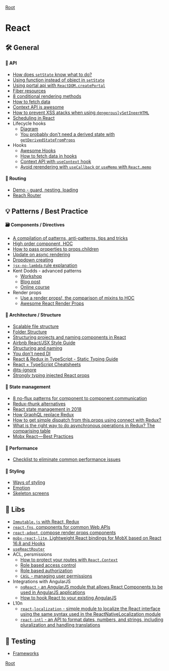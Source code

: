 [Root](/README.md)

# React

## 🛠 General

#### 🔬 API

- [How does `setState` know what to do?](https://overreacted.io/how-does-setstate-know-what-to-do/)
- [Using function instead of object in `setState`](https://medium.com/@wisecobbler/using-a-function-in-setstate-instead-of-an-object-1f5cfd6e55d1)
- [Using portal api with `ReactDOM.createPortal`](https://alligator.io/react/using-new-portal-feature-in-react/)
- [Fiber resources](https://github.com/koba04/react-fiber-resources)
- [8 conditional rendering methods](https://blog.logrocket.com/conditional-rendering-in-react-c6b0e5af381e)
- [How to fetch data](https://www.robinwieruch.de/react-fetching-data/#react-where-fetch-data)
- [Context API is awesome](https://medium.com/dailyjs/reacts-%EF%B8%8F-new-context-api-70c9fe01596b)
- [How to prevent XSS atacks when using `dengerouslySetIneerHTML`](https://dev.to/donghyukjacobjang/how-to-prevent-xss-attacks-when-using-dangerouslysetinnerhtml-in-react-1464)
- [Scheduling in React](https://philippspiess.com/scheduling-in-react)
- Lifecycle hooks
  - [Diagram](http://projects.wojtekmaj.pl/react-lifecycle-methods-diagram/)
  - [You probably don't need a derived state with `getDerivedStateFromProps`](https://reactjs.org/blog/2018/06/07/you-probably-dont-need-derived-state.html#recommendation-fully-controlled-component)
- Hooks
  - [Awesome Hooks](https://github.com/rehooks/awesome-react-hooks)
  - [How to fetch data in hooks](https://www.robinwieruch.de/react-hooks-fetch-data/)
  - [Context API with `useContext` hook](https://kentcdodds.com/blog/how-to-use-react-context-effectively)
  - [Avoid rerendering with `useCallback` or `useMemo` with `React.memo`](https://scrimba.com/c/cyGEEcn)

#### 🏰 Routing

- [Demo - guard, nesting, loading](https://codesandbox.io/s/j14yyvn3j9)
- [Reach Router](https://reach.tech/router)

## 💡 Patterns / Best Practice

#### 🗃 Components / Directives

- [A compilation of patterns, anti-patterns, tips and tricks](https://github.com/vasanthk/react-bits)
- [High order component, HOC](https://levelup.gitconnected.com/understanding-react-higher-order-components-by-example-95e8c47c8006)
- [How to pass properties to props.children](https://stackoverflow.com/questions/32370994/how-to-pass-props-to-this-props-children)
- [Update on async rendering](https://reactjs.org/blog/2018/03/27/update-on-async-rendering.html)
- [Dropdown creating](https://codedaily.io/tutorials/63/Create-a-Dropdown-in-React-that-Closes-When-the-Body-is-Clicked)
- [`jsx-no-lambda` rule explanation](https://github.com/facebook/create-react-app/issues/4801#issuecomment-409553780)
- Kent Dodds - advanced patterns
  - [Workshop](https://codesandbox.io/s/github/kentcdodds/advanced-react-patterns-v2)
  - [Blog post](https://blog.kentcdodds.com/advanced-react-component-patterns-56af2b74bc5f)
  - [Online course](https://courses.reach.tech/courses/250055/lectures/3897343)
- Render props
  - [Use a render props!, the comparison of mixins to HOC](https://cdb.reacttraining.com/use-a-render-prop-50de598f11ce)
  - [Awesome React Render Props](https://github.com/jaredpalmer/awesome-react-render-props)

#### 💼 Architecture / Structure

- [Scalable file structure](http://react-file-structure.surge.sh/)
- [Folder Structure](https://gist.github.com/ryanflorence/daafb1e3cb8ad740b346)
- [Structuring projects and naming components in React](https://hackernoon.com/structuring-projects-and-naming-components-in-react-1261b6e18d76)
- [Airbnb React/JSX Style Guide](https://github.com/airbnb/javascript/tree/master/react)
- [Structuring and naming](https://hackernoon.com/structuring-projects-and-naming-components-in-react-1261b6e18d76)
- [You don't need DI](https://hackernoon.com/you-dont-need-to-know-dependency-injection-2e9d2ba1978a)
- [React & Redux in TypeScript - Static Typing Guide](https://github.com/piotrwitek/react-redux-typescript-guide)
- [React + TypeScript Cheatsheets](https://github.com/sw-yx/react-typescript-cheatsheet)
- [@ts-ignore](https://github.com/Microsoft/TypeScript/issues/19573)
- [Strongly typing injected React props](https://medium.com/@prashaantt/strongly-typing-injected-react-props-635a6828acaf)

#### 🚦 State management

- [8 no-flux patterns for component to component communication](https://www.javascriptstuff.com/component-communication/)
- [Redux-thunk alternatives](https://github.com/verekia/js-stack-from-scratch/issues/138#issuecomment-285447602)
- [React state management in 2018](https://dev.to/jpnelson/the-state-of-the-state-react-state-management-in-2018-2l0c)
- [How GraphQL replace Redux](https://hackernoon.com/how-graphql-replaces-redux-3fff8289221d)
- [How to get simple dispatch from this.props using connect with Redux?](https://stackoverflow.com/questions/34458261/how-to-get-simple-dispatch-from-this-props-using-connect-w-redux)
- [What is the right way to do asynchronous operations in Redux? The comparising table](https://decembersoft.com/posts/what-is-the-right-way-to-do-asynchronous-operations-in-redux/)
- [Mobx React — Best Practices](https://medium.com/dailyjs/mobx-react-best-practices-17e01cec4140)

#### 🧨 Performance

- [Checklist to eliminate common performance issues](https://logrocket-blog.ghost.io/death-by-a-thousand-cuts-a-checklist-for-eliminating-common-react-performance-issues)

#### 🌷 Styling

- [Ways of styling](https://codeburst.io/styling-in-react-5aafecc5edd3)
- [Emotion](https://emotion.sh/docs/introduction)
- [Skeleton screens](https://alligator.io/react/skeleton-screens-react-and-react-native/)

## 🔭 Libs

- [`Immutable.js` with React, Redux](https://www.fullstackreact.com/articles/using-immutablejs-with-react-and-redux/)
- [`react-fns`, components for common Web APIs](https://react-fns.netlify.com/en/)
- [`react-adopt`, compose render props components](https://www.npmjs.com/package/react-adopt)
- [`mobx-react-lite`, Lightweight React bindings for MobX based on React 16.8 and Hooks](https://github.com/mobxjs/mobx-react-lite)
- [`useReactRouter`](https://github.com/CharlesStover/use-react-router)
- ACL, persmissions
  - [How to protect your routes with `React.Context`](https://medium.freecodecamp.org/how-to-protect-your-routes-with-react-context-717670c4713a)
  - [Role based access control](https://labnotes.panderalabs.com/access-control-in-a-react-ui-71f1df60f354)
  - [Role based authorization](https://hackernoon.com/role-based-authorization-in-react-c70bb7641db4)
  - [`CASL` - managing user permissions](https://medium.com/dailyjs/managing-user-permissions-in-your-react-app-a93a94ff9b40)
- Integrations with AngularJS
  - [`ngReact` - an AngularJS module that allows React Components to be used in AngularJS applications](https://github.com/ngReact/ngReact)
  - [How to hook React to your existing AngularJS](https://codeburst.io/how-to-hook-reactjs-to-your-existing-angularjs-1-x-app-5ab1ac59c0c1)
- L10n
  - [`react-localization` - simple module to localize the React interface using the same syntax used in the ReactNativeLocalization module](https://codesandbox.io/s/y0pqy3nqkz)
  - [`react-intl` - an API to format dates, numbers, and strings, including pluralization and handling translations](https://codesandbox.io/s/n0k72vw064)

## 🔦 Testing

- [Frameworks](https://reactjs.org/community/testing.html)

[Root](/README.md)
